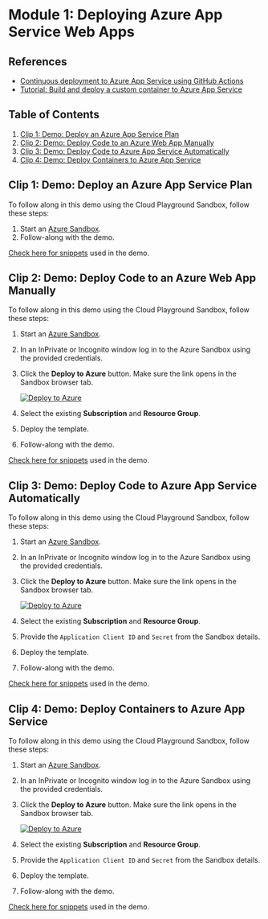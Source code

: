 # Module 1: Deploying Azure App Service Web Apps

## References

- [Continuous deployment to Azure App Service using GitHub Actions](https://learn.microsoft.com/en-us/azure/app-service/deploy-continuous-deployment?tabs=github%2Cgithubactions)
- [Tutorial: Build and deploy a custom container to Azure App Service](https://learn.microsoft.com/en-us/azure/app-service/tutorial-custom-container?tabs=azure-cli&pivots=container-linux)

## Table of Contents

1. [Clip 1: Demo: Deploy an Azure App Service Plan](#clip-1-demo-deploy-an-azure-app-service-plan)
2. [Clip 2: Demo: Deploy Code to an Azure Web App Manually](#clip-2-demo-deploy-code-to-an-azure-web-app-manually)
3. [Clip 3: Demo: Deploy Code to Azure App Service Automatically](#clip-3-demo-deploy-code-to-azure-app-service-automatically)
4. [Clip 4: Demo: Deploy Containers to Azure App Service](#clip-4-demo-deploy-containers-to-azure-app-service)

## Clip 1: Demo: Deploy an Azure App Service Plan

To follow along in this demo using the Cloud Playground Sandbox, follow these steps:

1. Start an [Azure Sandbox](https://app.pluralsight.com/hands-on/playground/cloud-sandboxes).
1. Follow-along with the demo.

[Check here for snippets](1.1/Snippets.md) used in the demo.

## Clip 2: Demo: Deploy Code to an Azure Web App Manually

To follow along in this demo using the Cloud Playground Sandbox, follow these steps:

1. Start an [Azure Sandbox](https://app.pluralsight.com/hands-on/playground/cloud-sandboxes).
1. In an InPrivate or Incognito window log in to the Azure Sandbox using the provided credentials.
1. Click the **Deploy to Azure** button. Make sure the link opens in the Sandbox browser tab.

    [![Deploy to Azure](https://aka.ms/deploytoazurebutton)](https://portal.azure.com/#create/Microsoft.Template/uri/https%3A%2F%2Fraw.githubusercontent.com%2Fpluralsight-cloud%2Faz-204-app-container-solutions-implementing%2Frefs%2Fheads%2Fmain%2FModules%2F1%2F1.2%2Fmain.json)

1. Select the existing **Subscription** and **Resource Group**.
1. Deploy the template.
1. Follow-along with the demo.

[Check here for snippets](1.2/Snippets.md) used in the demo.

## Clip 3: Demo: Deploy Code to Azure App Service Automatically

To follow along in this demo using the Cloud Playground Sandbox, follow these steps:

1. Start an [Azure Sandbox](https://app.pluralsight.com/hands-on/playground/cloud-sandboxes).
1. In an InPrivate or Incognito window log in to the Azure Sandbox using the provided credentials.
1. Click the **Deploy to Azure** button. Make sure the link opens in the Sandbox browser tab.

    [![Deploy to Azure](https://aka.ms/deploytoazurebutton)](https://portal.azure.com/#create/Microsoft.Template/uri/https%3A%2F%2Fraw.githubusercontent.com%2Fpluralsight-cloud%2Faz-204-app-container-solutions-implementing%2Frefs%2Fheads%2Fmain%2FModules%2F1%2F1.3%2Fmain.json)

1. Select the existing **Subscription** and **Resource Group**.
1. Provide the `Application Client ID` and `Secret` from the Sandbox details.
1. Deploy the template.
1. Follow-along with the demo.

[Check here for snippets](1.3/Snippets.md) used in the demo.

## Clip 4: Demo: Deploy Containers to Azure App Service

To follow along in this demo using the Cloud Playground Sandbox, follow these steps:

1. Start an [Azure Sandbox](https://app.pluralsight.com/hands-on/playground/cloud-sandboxes).
1. In an InPrivate or Incognito window log in to the Azure Sandbox using the provided credentials.
1. Click the **Deploy to Azure** button. Make sure the link opens in the Sandbox browser tab.

    [![Deploy to Azure](https://aka.ms/deploytoazurebutton)](https://portal.azure.com/#create/Microsoft.Template/uri/https%3A%2F%2Fraw.githubusercontent.com%2Fpluralsight-cloud%2Faz-204-app-container-solutions-implementing%2Frefs%2Fheads%2Fmain%2FModules%2F1%2F1.4%2Fmain.json)

1. Select the existing **Subscription** and **Resource Group**.
1. Provide the `Application Client ID` and `Secret` from the Sandbox details.
1. Deploy the template.
1. Follow-along with the demo.

[Check here for snippets](1.4/Snippets.md) used in the demo.
